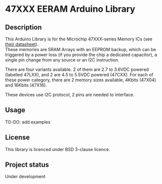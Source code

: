 # 47XXX EERAM Arduino Library

## Description
This Arduino Library is for the Microchip 47XXX-series Memory ICs (see [their datasheet](https://ww1.microchip.com/downloads/en/DeviceDoc/20005371C.pdf)).<br/>
These memories are SRAM Arrays with an EEPROM backup, which can be triggered by a power loss (if you provide the chip a dedicated capacitor), a single pin change from any source or an I2C instruction.

There are four variants available. 2 of them are 2.7 to 3.6VDC powered (labelled 47LXX), and 2 are 4.5 to 5.5VDC powered (47CXX).
For each of these power category, there are 2 memory sizes available, 4Kbits (47X04) and 16Kbits (47X16).

These devices use I2C protocol, 2 pins are needed to interface.

## Usage
TO-DO: add examples

## License
This library is licenced under BSD 3-clause licence.

## Project status
Under development

